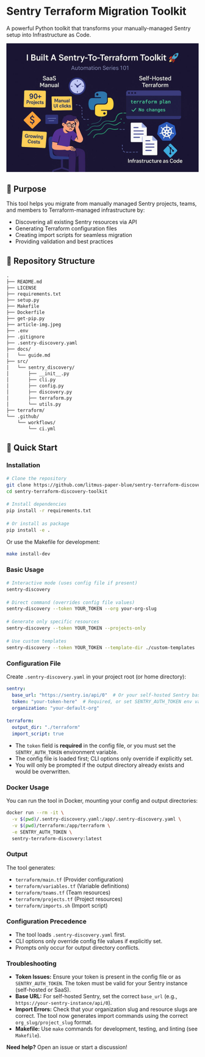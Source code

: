# Sentry Terraform Migration Toolkit

A powerful Python toolkit that transforms your manually-managed Sentry setup into Infrastructure as Code.

![Toolkit Banner](article-img.jpeg)

## 🎯 Purpose

This tool helps you migrate from manually managed Sentry projects, teams, and members to Terraform-managed infrastructure by:

- Discovering all existing Sentry resources via API
- Generating Terraform configuration files
- Creating import scripts for seamless migration
- Providing validation and best practices

## 📁 Repository Structure

```
.
├── README.md
├── LICENSE
├── requirements.txt
├── setup.py
├── Makefile
├── Dockerfile
├── get-pip.py
├── article-img.jpeg
├── .env
├── .gitignore
├── .sentry-discovery.yaml
├── docs/
│   └── guide.md
├── src/
│   └── sentry_discovery/
│       ├── __init__.py
│       ├── cli.py
│       ├── config.py
│       ├── discovery.py
│       ├── terraform.py
│       └── utils.py
├── terraform/
└── .github/
    └── workflows/
        └── ci.yml
```

## 🚀 Quick Start

### Installation

```bash
# Clone the repository
git clone https://github.com/litmus-paper-blue/sentry-terraform-discovery-toolkit.git
cd sentry-terraform-discovery-toolkit

# Install dependencies
pip install -r requirements.txt

# Or install as package
pip install -e .
```

Or use the Makefile for development:

```bash
make install-dev
```

### Basic Usage

```bash
# Interactive mode (uses config file if present)
sentry-discovery

# Direct command (overrides config file values)
sentry-discovery --token YOUR_TOKEN --org your-org-slug

# Generate only specific resources
sentry-discovery --token YOUR_TOKEN --projects-only

# Use custom templates
sentry-discovery --token YOUR_TOKEN --template-dir ./custom-templates
```

### Configuration File

Create `.sentry-discovery.yaml` in your project root (or home directory):

```yaml
sentry:
  base_url: "https://sentry.io/api/0"  # Or your self-hosted Sentry base URL
  token: "your-token-here"  # Required, or set SENTRY_AUTH_TOKEN env var
  organization: "your-default-org"

terraform:
  output_dir: "./terraform"
  import_script: true
```

- The `token` field is **required** in the config file, or you must set the `SENTRY_AUTH_TOKEN` environment variable.
- The config file is loaded first; CLI options only override if explicitly set.
- You will only be prompted if the output directory already exists and would be overwritten.

### Docker Usage

You can run the tool in Docker, mounting your config and output directories:

```bash
docker run --rm -it \
  -v $(pwd)/.sentry-discovery.yaml:/app/.sentry-discovery.yaml \
  -v $(pwd)/terraform:/app/terraform \
  -e SENTRY_AUTH_TOKEN \
  sentry-terraform-discovery:latest
```

### Output

The tool generates:
- `terraform/main.tf`          (Provider configuration)
- `terraform/variables.tf`     (Variable definitions)
- `terraform/teams.tf`         (Team resources)
- `terraform/projects.tf`      (Project resources)
- `terraform/imports.sh`       (Import script)

### Configuration Precedence

- The tool loads `.sentry-discovery.yaml` first.
- CLI options only override config file values if explicitly set.
- Prompts only occur for output directory conflicts.

### Troubleshooting

- **Token Issues:** Ensure your token is present in the config file or as `SENTRY_AUTH_TOKEN`. The token must be valid for your Sentry instance (self-hosted or SaaS).
- **Base URL:** For self-hosted Sentry, set the correct `base_url` (e.g., `https://your-sentry-instance/api/0`).
- **Import Errors:** Check that your organization slug and resource slugs are correct. The tool now generates import commands using the correct `org_slug/project_slug` format.
- **Makefile:** Use `make` commands for development, testing, and linting (see `Makefile`).

**Need help?** Open an issue or start a discussion!